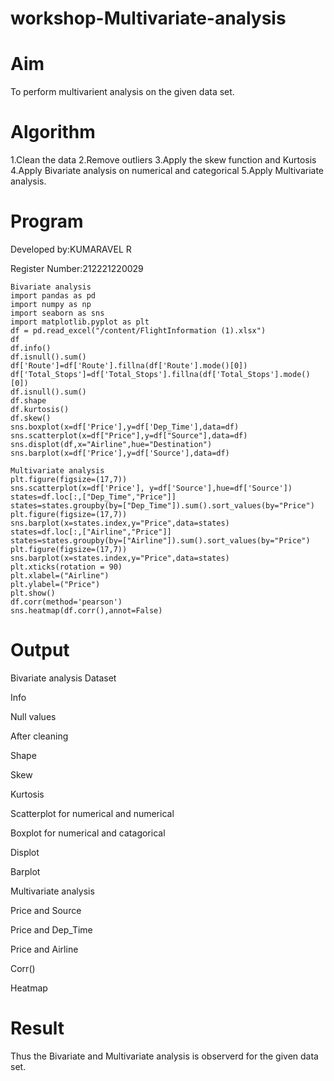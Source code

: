 # workshop-Multivariate-analysis
# Aim
To perform multivarient analysis on the given data set.
# Algorithm
1.Clean the data
2.Remove outliers
3.Apply the skew function and Kurtosis
4.Apply Bivariate analysis on numerical and categorical
5.Apply Multivariate analysis.
# Program
Developed by:KUMARAVEL R

Register Number:212221220029
```
Bivariate analysis
import pandas as pd
import numpy as np
import seaborn as sns
import matplotlib.pyplot as plt
df = pd.read_excel("/content/FlightInformation (1).xlsx")
df
df.info()
df.isnull().sum()
df['Route']=df['Route'].fillna(df['Route'].mode()[0])
df['Total_Stops']=df['Total_Stops'].fillna(df['Total_Stops'].mode()[0])
df.isnull().sum()
df.shape
df.kurtosis()
df.skew()
sns.boxplot(x=df['Price'],y=df['Dep_Time'],data=df)
sns.scatterplot(x=df["Price"],y=df["Source"],data=df)
sns.displot(df,x="Airline",hue="Destination")
sns.barplot(x=df['Price'],y=df['Source'],data=df)

Multivariate analysis
plt.figure(figsize=(17,7))
sns.scatterplot(x=df['Price'], y=df['Source'],hue=df['Source'])
states=df.loc[:,["Dep_Time","Price"]]
states=states.groupby(by=["Dep_Time"]).sum().sort_values(by="Price")
plt.figure(figsize=(17,7))
sns.barplot(x=states.index,y="Price",data=states)
states=df.loc[:,["Airline","Price"]]
states=states.groupby(by=["Airline"]).sum().sort_values(by="Price")
plt.figure(figsize=(17,7))
sns.barplot(x=states.index,y="Price",data=states)
plt.xticks(rotation = 90)
plt.xlabel=("Airline")
plt.ylabel=("Price")
plt.show()
df.corr(method='pearson')
sns.heatmap(df.corr(),annot=False)
```
# Output
Bivariate analysis
Dataset


Info


Null values


After cleaning  


Shape


Skew


Kurtosis


Scatterplot for numerical and numerical


Boxplot for numerical and catagorical


Displot


Barplot


Multivariate analysis

Price and Source


Price and Dep_Time


Price and Airline


Corr()


Heatmap


# Result
Thus the Bivariate and Multivariate analysis is observerd for the given data set.
